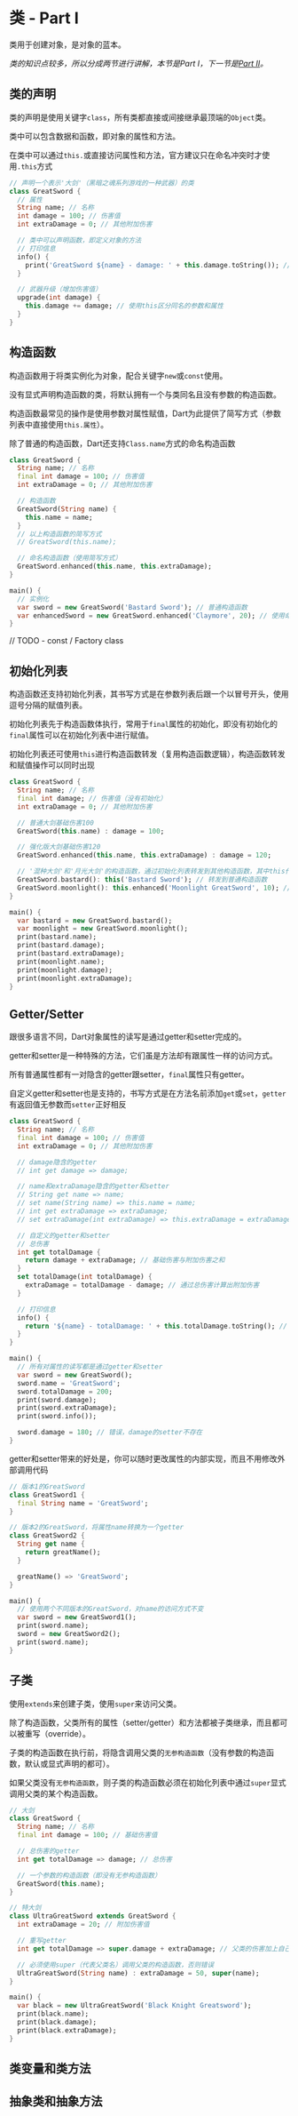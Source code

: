 # 类 - Part I

类用于创建对象，是对象的蓝本。

_类的知识点较多，所以分成两节进行讲解，本节是Part I，下一节是_[_Part II_](/language/class_ii.md)_。_

## 类的声明

类的声明是使用关键字`class`，所有类都直接或间接继承最顶端的`Object`类。

类中可以包含数据和函数，即对象的属性和方法。

在类中可以通过`this.`或直接访问属性和方法，官方建议只在命名冲突时才使用`.this`方式

```dart
// 声明一个表示'大剑'（黑暗之魂系列游戏的一种武器）的类
class GreatSword {
  // 属性
  String name; // 名称
  int damage = 100; // 伤害值
  int extraDamage = 0; // 其他附加伤害

  // 类中可以声明函数，即定义对象的方法
  // 打印信息
  info() {
    print('GreatSword ${name} - damage: ' + this.damage.toString()); // 通过this或直接访问属性
  }

  // 武器升级（增加伤害值）
  upgrade(int damage) {
    this.damage += damage; // 使用this区分同名的参数和属性
  }
}
```

## 构造函数

构造函数用于将类实例化为对象，配合关键字`new`或`const`使用。

没有显式声明构造函数的类，将默认拥有一个与类同名且没有参数的构造函数。

构造函数最常见的操作是使用参数对属性赋值，Dart为此提供了简写方式（参数列表中直接使用`this.属性`）。

除了普通的构造函数，Dart还支持`Class.name`方式的命名构造函数

```dart
class GreatSword {
  String name; // 名称
  final int damage = 100; // 伤害值
  int extraDamage = 0; // 其他附加伤害

  // 构造函数
  GreatSword(String name) {
    this.name = name;
  }
  // 以上构造函数的简写方式
  // GreatSword(this.name);

  // 命名构造函数（使用简写方式）
  GreatSword.enhanced(this.name, this.extraDamage);
}

main() {
  // 实例化
  var sword = new GreatSword('Bastard Sword'); // 普通构造函数
  var enhancedSword = new GreatSword.enhanced('Claymore', 20); // 使用命名构造函数
}
```

// TODO - const / Factory class

## 初始化列表

构造函数还支持初始化列表，其书写方式是在参数列表后跟一个以冒号开头，使用逗号分隔的赋值列表。

初始化列表先于构造函数体执行，常用于`final`属性的初始化，即没有初始化的`final`属性可以在初始化列表中进行赋值。

初始化列表还可使用`this`进行构造函数转发（复用构造函数逻辑），构造函数转发和赋值操作可以同时出现

```dart
class GreatSword {
  String name; // 名称
  final int damage; // 伤害值（没有初始化）
  int extraDamage = 0; // 其他附加伤害

  // 普通大剑基础伤害100
  GreatSword(this.name) : damage = 100;

  // 强化版大剑基础伤害120
  GreatSword.enhanced(this.name, this.extraDamage) : damage = 120;

  // '混种大剑'和'月光大剑'的构造函数，通过初始化列表转发到其他构造函数，其中this代表类名
  GreatSword.bastard(): this('Bastard Sword'); // 转发到普通构造函数
  GreatSword.moonlight(): this.enhanced('Moonlight GreatSword', 10); // 转发到命名构造函数
}

main() {
  var bastard = new GreatSword.bastard();
  var moonlight = new GreatSword.moonlight();
  print(bastard.name);
  print(bastard.damage);
  print(bastard.extraDamage);
  print(moonlight.name);
  print(moonlight.damage);
  print(moonlight.extraDamage);
}
```

## Getter/Setter

跟很多语言不同，Dart对象属性的读写是通过getter和setter完成的。

getter和setter是一种特殊的方法，它们虽是方法却有跟属性一样的访问方式。

所有普通属性都有一对隐含的getter跟setter，`final`属性只有getter。

自定义getter和setter也是支持的，书写方式是在方法名前添加`get`或`set`，`getter`有返回值无参数而`setter`正好相反

```dart
class GreatSword {
  String name; // 名称
  final int damage = 100; // 伤害值
  int extraDamage = 0; // 其他附加伤害

  // damage隐含的getter
  // int get damage => damage;

  // name和extraDamage隐含的getter和setter
  // String get name => name;
  // set name(String name) => this.name = name;
  // int get extraDamage => extraDamage;
  // set extraDamage(int extraDamage) => this.extraDamage = extraDamage;

  // 自定义的getter和setter
  // 总伤害
  int get totalDamage {
    return damage + extraDamage; // 基础伤害与附加伤害之和
  }
  set totalDamage(int totalDamage) {
    extraDamage = totalDamage - damage; // 通过总伤害计算出附加伤害
  }

  // 打印信息
  info() {
    return '${name} - totalDamage: ' + this.totalDamage.toString(); // 通过this或直接访问属性
  }
}

main() {
  // 所有对属性的读写都是通过getter和setter
  var sword = new GreatSword();
  sword.name = 'GreatSword';
  sword.totalDamage = 200;
  print(sword.damage);
  print(sword.extraDamage);
  print(sword.info());

  sword.damage = 180; // 错误，damage的setter不存在  
}
```

getter和setter带来的好处是，你可以随时更改属性的内部实现，而且不用修改外部调用代码

```dart
// 版本1的GreatSword
class GreatSword1 {
  final String name = 'GreatSword';
}

// 版本2的GreatSword，将属性name转换为一个getter
class GreatSword2 {
  String get name {
    return greatName();
  }

  greatName() => 'GreatSword';
}

main() {
  // 使用两个不同版本的GreatSword，对name的访问方式不变
  var sword = new GreatSword1();
  print(sword.name);
  sword = new GreatSword2();
  print(sword.name);
}
```

## 子类

使用`extends`来创建子类，使用`super`来访问父类。

除了构造函数，父类所有的属性（setter/getter）和方法都被子类继承，而且都可以被重写（override）。

子类的构造函数在执行前，将隐含调用父类的`无参构造函数`（没有参数的构造函数，默认或显式声明的都可）。

如果父类没有`无参构造函数`，则子类的构造函数必须在初始化列表中通过`super`显式调用父类的某个构造函数。

```dart
// 大剑
class GreatSword {
  String name; // 名称
  final int damage = 100; // 基础伤害值

  // 总伤害的getter
  int get totalDamage => damage; // 总伤害

  // 一个参数的构造函数（即没有无参构造函数）
  GreatSword(this.name);
}

// 特大剑
class UltraGreatSword extends GreatSword {
  int extraDamage = 20; // 附加伤害值

  // 重写getter
  int get totalDamage => super.damage + extraDamage; // 父类的伤害加上自己的附加伤害为总伤害（super可省略）

  // 必须使用super（代表父类名）调用父类的构造函数，否则错误
  UltraGreatSword(String name) : extraDamage = 50, super(name);
}

main() {
  var black = new UltraGreatSword('Black Knight Greatsword');
  print(black.name);
  print(black.damage);
  print(black.extraDamage);
}
```

## 类变量和类方法

## 抽象类和抽象方法



